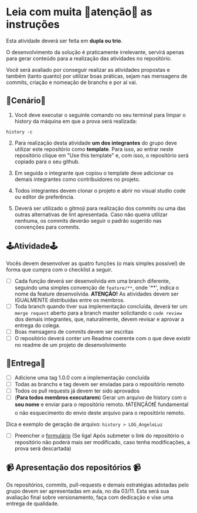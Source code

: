 # Leia com muita 🚒atenção🧯 as instruções

Esta atividade deverá ser feita em <b>dupla ou trio</b>.

O desenvolvimento da solução é praticamente irrelevante, servirá apenas para gerar conteúdo para a realização das atividades no repositório.

Você será avaliado por conseguir realizar as atividades propostas e também (tanto quanto) por utilizar boas práticas, sejam nas mensagens de commits, criação e nomeação de branchs e por aí vai.


## 🎥Cenário🎥
1. Você deve executar o seguinte comando no seu terminal para limpar o history da máquina em que a prova será realizada:

``
history -c
``

2. Para realização desta atividade **um dos integrantes** do grupo deve utilizar este repositório como **template**. Para isso, ao entrar neste repositório clique em "Use this template" e, com isso, o repositório será copiado para o seu github. 

3. Em seguida o integrante que copiou o template deve adicionar os demais integrantes como contribuidores no projeto.

4. Todos integrantes devem clonar o projeto e abrir no visual studio code ou editor de preferência.

5. Deverá ser utilizado o gitmoji para realização dos commits ou uma das outras alternativas de lint apresentada. Caso não queira utilizar nenhuma, os commits deverão seguir o padrão sugerido nas convenções para commits.

## 🕹Atividade🕹

Vocês devem desenvolver as quatro funções (o mais simples possível) de forma que cumpra com o checklist a seguir. 

- [ ] Cada função deverá ser desenvolvida em uma branch diferente, seguindo uma simples convenção de `feature/**`, onde '**', indica o nome da feature desenvolvida. <b>ATENÇÃO!</b> As atividades devem ser IGUALMENTE distribuidas entre os membros.
- [ ] Toda branch quando tiver sua implementação concluída, deverá ter um `merge request` aberto para a branch master solicitando o `code review` dos demais integrantes, que, naturalmente, devem revisar e aprovar a entrega do colega.
- [ ] Boas mensagens de commits devem ser escritas
- [ ] O repositório deverá conter um Readme coerente com o que deve existir no readme de um projeto de desenvolvimento

## 🚌Entrega🚌
- [ ] Adicione uma tag 1.0.0 com a implementação concluída
- [ ] Todas as branchs e tag devem ser enviadas para o repositório remoto
- [ ] Todos os pull requests já devem ter sido aprovados
- [ ] (<b>Para todos membros executarem</b>) Gerar um arquivo de history com o <b>seu nome</b> e enviar para o repositório remoto. ❗️ATENÇÃO❗️É fundamental o não esquecimento do envio deste arquivo para o repositório remoto.

Dica e exemplo de geração de arquivo: `history > LOG_AngeloLuz`
- [ ] Preencher o [formulário](https://docs.google.com/forms/d/e/1FAIpQLSdkjrmTVYY6_3YMRK1BXNOUuzYJ3u_25wZT1qe5k718e52CAA/viewform?usp=sf_link) (Se liga! Após submeter o link do repositório o repositório não poderá mais ser modificado, caso tenha modificações, a prova será descartada)

## 📹 Apresentação dos repositórios 📹

Os repositórios, commits, pull-requests e demais estratégias adotadas pelo grupo devem ser apresentadas em aula, no dia 03/11. Esta será sua avaliação final sobre versionamento, faça com dedicação e vise uma entrega de qualidade.

